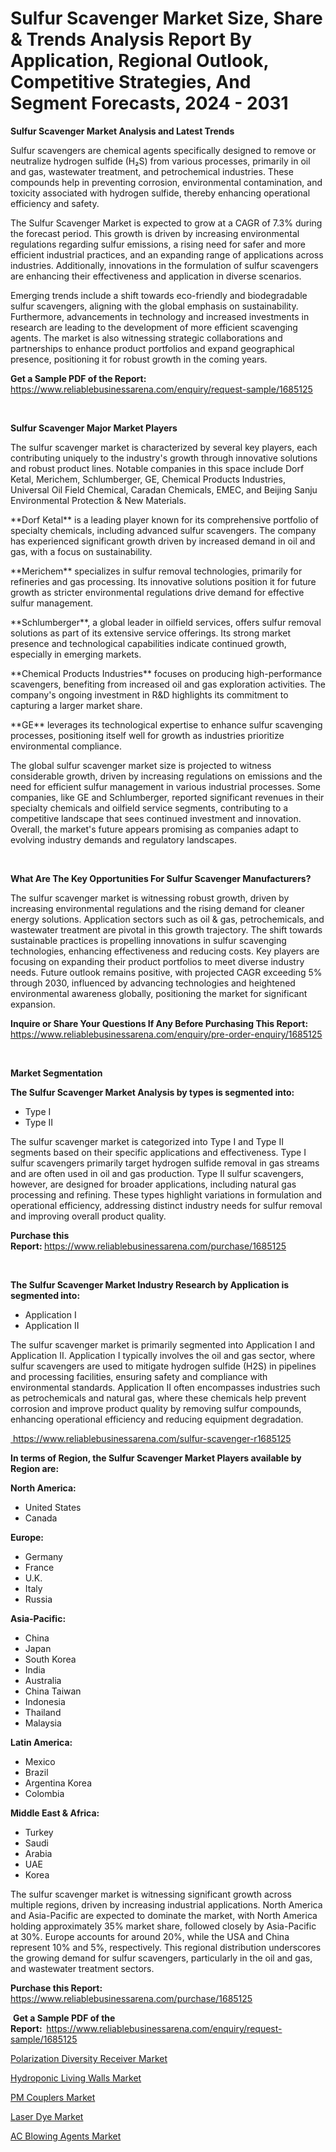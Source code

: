 <p><h1>Sulfur Scavenger Market Size, Share & Trends Analysis Report By Application, Regional Outlook, Competitive Strategies, And Segment Forecasts, 2024 - 2031</h1></p><p><strong>Sulfur Scavenger Market Analysis and Latest Trends</strong></p>
<p><p>Sulfur scavengers are chemical agents specifically designed to remove or neutralize hydrogen sulfide (H₂S) from various processes, primarily in oil and gas, wastewater treatment, and petrochemical industries. These compounds help in preventing corrosion, environmental contamination, and toxicity associated with hydrogen sulfide, thereby enhancing operational efficiency and safety.</p><p>The Sulfur Scavenger Market is expected to grow at a CAGR of 7.3% during the forecast period. This growth is driven by increasing environmental regulations regarding sulfur emissions, a rising need for safer and more efficient industrial practices, and an expanding range of applications across industries. Additionally, innovations in the formulation of sulfur scavengers are enhancing their effectiveness and application in diverse scenarios.</p><p>Emerging trends include a shift towards eco-friendly and biodegradable sulfur scavengers, aligning with the global emphasis on sustainability. Furthermore, advancements in technology and increased investments in research are leading to the development of more efficient scavenging agents. The market is also witnessing strategic collaborations and partnerships to enhance product portfolios and expand geographical presence, positioning it for robust growth in the coming years.</p></p>
<p><strong>Get a Sample PDF of the Report:&nbsp;</strong> <a href="https://www.reliablebusinessarena.com/enquiry/request-sample/1685125?utm_campaign=1685&utm_medium=2&utm_source=Github&utm_content=ia&utm_term=19102024&utm_id=sulfur-scavenger">https://www.reliablebusinessarena.com/enquiry/request-sample/1685125</a></p>
<p>&nbsp;</p>
<p><strong>Sulfur Scavenger Major Market Players</strong></p>
<p><p>The sulfur scavenger market is characterized by several key players, each contributing uniquely to the industry's growth through innovative solutions and robust product lines. Notable companies in this space include Dorf Ketal, Merichem, Schlumberger, GE, Chemical Products Industries, Universal Oil Field Chemical, Caradan Chemicals, EMEC, and Beijing Sanju Environmental Protection & New Materials.</p><p>**Dorf Ketal** is a leading player known for its comprehensive portfolio of specialty chemicals, including advanced sulfur scavengers. The company has experienced significant growth driven by increased demand in oil and gas, with a focus on sustainability.</p><p>**Merichem** specializes in sulfur removal technologies, primarily for refineries and gas processing. Its innovative solutions position it for future growth as stricter environmental regulations drive demand for effective sulfur management.</p><p>**Schlumberger**, a global leader in oilfield services, offers sulfur removal solutions as part of its extensive service offerings. Its strong market presence and technological capabilities indicate continued growth, especially in emerging markets.</p><p>**Chemical Products Industries** focuses on producing high-performance scavengers, benefiting from increased oil and gas exploration activities. The company's ongoing investment in R&D highlights its commitment to capturing a larger market share.</p><p>**GE** leverages its technological expertise to enhance sulfur scavenging processes, positioning itself well for growth as industries prioritize environmental compliance.</p><p>The global sulfur scavenger market size is projected to witness considerable growth, driven by increasing regulations on emissions and the need for efficient sulfur management in various industrial processes. Some companies, like GE and Schlumberger, reported significant revenues in their specialty chemicals and oilfield service segments, contributing to a competitive landscape that sees continued investment and innovation. Overall, the market's future appears promising as companies adapt to evolving industry demands and regulatory landscapes.</p></p>
<p>&nbsp;</p>
<p><strong>What Are The Key Opportunities For Sulfur Scavenger Manufacturers?</strong></p>
<p><p>The sulfur scavenger market is witnessing robust growth, driven by increasing environmental regulations and the rising demand for cleaner energy solutions. Application sectors such as oil & gas, petrochemicals, and wastewater treatment are pivotal in this growth trajectory. The shift towards sustainable practices is propelling innovations in sulfur scavenging technologies, enhancing effectiveness and reducing costs. Key players are focusing on expanding their product portfolios to meet diverse industry needs. Future outlook remains positive, with projected CAGR exceeding 5% through 2030, influenced by advancing technologies and heightened environmental awareness globally, positioning the market for significant expansion.</p></p>
<p><strong>Inquire or Share Your Questions If Any Before Purchasing This Report:</strong> <a href="https://www.reliablebusinessarena.com/enquiry/pre-order-enquiry/1685125?utm_campaign=1685&utm_medium=2&utm_source=Github&utm_content=ia&utm_term=19102024&utm_id=sulfur-scavenger">https://www.reliablebusinessarena.com/enquiry/pre-order-enquiry/1685125</a></p>
<p>&nbsp;</p>
<p><strong>Market Segmentation</strong></p>
<p><strong>The Sulfur Scavenger Market Analysis by types is segmented into:</strong></p>
<p><ul><li>Type I</li><li>Type II</li></ul></p>
<p><p>The sulfur scavenger market is categorized into Type I and Type II segments based on their specific applications and effectiveness. Type I sulfur scavengers primarily target hydrogen sulfide removal in gas streams and are often used in oil and gas production. Type II sulfur scavengers, however, are designed for broader applications, including natural gas processing and refining. These types highlight variations in formulation and operational efficiency, addressing distinct industry needs for sulfur removal and improving overall product quality.</p></p>
<p><strong>Purchase this Report:&nbsp;</strong><a href="https://www.reliablebusinessarena.com/purchase/1685125?utm_campaign=1685&utm_medium=2&utm_source=Github&utm_content=ia&utm_term=19102024&utm_id=sulfur-scavenger">https://www.reliablebusinessarena.com/purchase/1685125</a></p>
<p>&nbsp;</p>
<p><strong>The Sulfur Scavenger Market Industry Research by Application is segmented into:</strong></p>
<p><ul><li>Application I</li><li>Application II</li></ul></p>
<p><p>The sulfur scavenger market is primarily segmented into Application I and Application II. Application I typically involves the oil and gas sector, where sulfur scavengers are used to mitigate hydrogen sulfide (H2S) in pipelines and processing facilities, ensuring safety and compliance with environmental standards. Application II often encompasses industries such as petrochemicals and natural gas, where these chemicals help prevent corrosion and improve product quality by removing sulfur compounds, enhancing operational efficiency and reducing equipment degradation.</p></p>
<p><a href="https://www.reliablebusinessarena.com/sulfur-scavenger-r1685125?utm_campaign=1685&utm_medium=2&utm_source=Github&utm_content=ia&utm_term=19102024&utm_id=sulfur-scavenger">&nbsp;https://www.reliablebusinessarena.com/sulfur-scavenger-r1685125</a></p>
<p><strong>In terms of Region, the Sulfur Scavenger Market Players available by Region are:</strong></p>
<p>
    <p> <strong> North America: </strong>
        <ul>
            <li>United States</li>
            <li>Canada</li>
        </ul>
        </p> 
    <p> <strong> Europe: </strong>
        <ul>
            <li>Germany</li>
            <li>France</li>
            <li>U.K.</li>
            <li>Italy</li>
            <li>Russia</li>
        </ul>
        </p> 
    <p> <strong> Asia-Pacific: </strong>
        <ul>
            <li>China</li>
            <li>Japan</li>
            <li>South Korea</li>
            <li>India</li>
            <li>Australia</li>
            <li>China Taiwan</li>
            <li>Indonesia</li>
            <li>Thailand</li>
            <li>Malaysia</li>
        </ul>
        </p> 
    <p> <strong> Latin America: </strong>
        <ul>
            <li>Mexico</li>
            <li>Brazil</li>
            <li>Argentina Korea</li>
            <li>Colombia</li>
        </ul>
        </p> 
    <p> <strong> Middle East & Africa: </strong>
        <ul>
            <li>Turkey</li>
            <li>Saudi</li>
            <li>Arabia</li>
            <li>UAE</li>
            <li>Korea</li>
        </ul>
    </p>
    </p>
<p><p>The sulfur scavenger market is witnessing significant growth across multiple regions, driven by increasing industrial applications. North America and Asia-Pacific are expected to dominate the market, with North America holding approximately 35% market share, followed closely by Asia-Pacific at 30%. Europe accounts for around 20%, while the USA and China represent 10% and 5%, respectively. This regional distribution underscores the growing demand for sulfur scavengers, particularly in the oil and gas, and wastewater treatment sectors.</p></p>
<p><strong>Purchase this Report: </strong><a href="https://www.reliablebusinessarena.com/purchase/1685125?utm_campaign=1685&utm_medium=2&utm_source=Github&utm_content=ia&utm_term=19102024&utm_id=sulfur-scavenger">https://www.reliablebusinessarena.com/purchase/1685125</a></p>
<p>&nbsp;<strong>Get a Sample PDF of the Report:&nbsp;&nbsp;</strong><a href="https://www.reliablebusinessarena.com/enquiry/request-sample/1685125?utm_campaign=1685&utm_medium=2&utm_source=Github&utm_content=ia&utm_term=19102024&utm_id=sulfur-scavenger">https://www.reliablebusinessarena.com/enquiry/request-sample/1685125</a></p>
<p><strong></strong></p>
<p><p><a href="https://www.linkedin.com/pulse/polarization-diversity-receiver-market-outlook-share-analysis-ofhnc?utm_campaign=1685&utm_medium=2&utm_source=Github&utm_content=ia&utm_term=19102024&utm_id=sulfur-scavenger">Polarization Diversity Receiver Market</a></p><p><a href="https://www.linkedin.com/pulse/opportunities-challenges-hydroponic-living-walls-market-strategic-uzpae?utm_campaign=1685&utm_medium=2&utm_source=Github&utm_content=ia&utm_term=19102024&utm_id=sulfur-scavenger">Hydroponic Living Walls Market</a></p><p><a href="https://www.linkedin.com/pulse/global-pm-couplers-industry-analysis-report-market-size-qwanf?utm_campaign=1685&utm_medium=2&utm_source=Github&utm_content=ia&utm_term=19102024&utm_id=sulfur-scavenger">PM Couplers Market</a></p><p><a href="https://www.linkedin.com/pulse/global-laser-dye-market-focus-product-type-coumarinsrhodaminesothers-yhhgf?utm_campaign=1685&utm_medium=2&utm_source=Github&utm_content=ia&utm_term=19102024&utm_id=sulfur-scavenger">Laser Dye Market</a></p><p><a href="https://github.com/MarilynDouglas476/Market-Research-Report-List-1/blob/main/ac-blowing-agents-market.md?utm_campaign=1685&utm_medium=2&utm_source=Github&utm_content=ia&utm_term=19102024&utm_id=sulfur-scavenger">AC Blowing Agents Market</a></p></p>